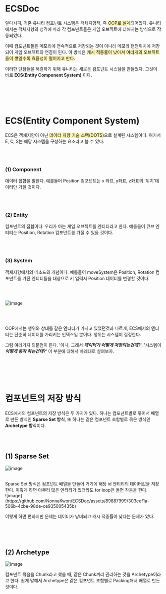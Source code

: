 # ECSDoc

알다시피, 기존 유니티 컴포넌트 시스템은 객체지향적, 즉 <span style="background-color:#fff5b1">OOP로 설계</span>되어있다. 유니티에서는 객체지향의 성격에 따라 각 컴포넌트들은 게임 오브젝트에 더해지는 방식으로 작동되었다.

이때 컴포넌트들은 메모리에 연속적으로 저장되는 것이 아니라 메모리 랜덤위치에 저장되어 게임 오브젝트와 연결이 된다. 이 방식은 <span style="background-color:#fff5b1">캐시 적중률이 낮아져 여러개의 오브젝트들이 쌓일수록 효율성이 떨어지고 만다.</span>

이러한 단점들을 해결하기 위해 유니티는 새로운 컴포넌트 시스템을 만들었다. 그것이 바로 **ECS(Entity Component System)** 이다.





<br/>
<br/>
<br/>
<br/>





# ECS(Entity Component System)

ECS은 객체지향이 아닌 <span style="background-color:#fff5b1">데이터 지향 기술 스택(DOTS)</span>으로 설계된 시스템이다.
여기서 E, C, S는 해당 시스템을 구성하는 요소라고 볼 수 있다.

<br/>
<br/>

### (1) Component
데이터 집합을 말한다. 
예를들어 Position 컴포넌트는 x 좌표, y좌표, z좌표의 '위치'데이터만 가질 것이다.

<br/>
<br/>


### (2) Entity
컴포넌트의 집합이다. 우리가 아는 게임 오브젝트를 엔티티라고 한다.
예를들어 큐브 엔티티는 Position, Rotation 컴포넌트를 가질 수 있을 것이다.


<br/>
<br/>


### (3) System
객체지향에서의 메소드의 개념이다. 
예를들어 moveSystem은 Position, Rotation 컴포넌트를 가진 엔티티들을 대상으로 키 입력시 Position 데이터를 변경할 것이다.

<br/>
<br/>

![image](https://github.com/NonnaKwon/ECSDoc/assets/89887999/66c509b0-a258-4515-8742-be10bbd2432d)

<br/>
<br/>

OOP에서는 행위와 상태를 같은 엔티티가 가지고 있었던것과 다르게, ECS에서의 엔티티는 단순히 데이터를 가리키는 인덱스일 뿐이다. 행위는 시스템이 결정한다.

그럼 여러가지 의문점이 든다. '아니, 그래서 _**데이터가 어떻게 저장되는건데?**_', '시스템이 _**어떻게 동작 하는건데?**_' 이 부분에 대해서 차례대로 살펴보자.






<br/>
<br/>
<br/>
<br/>




# 컴포넌트의 저장 방식

ECS에서의 컴포넌트의 저장 방식은 두 가지가 있다. 하나는 컴포넌트별로 묶어서 배열로 만든 방식인 **Sparse Set 방식**, 또 하나는 같은 컴포넌트 조합별로 묶은 방식인 **Archetype 방식**이다.

<br/>
<br/>

## (1) Sparse Set
![image](https://github.com/NonnaKwon/ECSDoc/assets/89887999/195169a2-11fb-4452-ac64-036bc3fabfe4)


<br/>
Sparse Set 방식은 컴포넌트 배열을 만들어 거기에 해당 id 엔티티의 데이터값을 저장한다.
이렇게 하면 아무리 많은 엔티티가 있더라도 for loop만 돌면 작동을 한다.

<br/>
![image](https://github.com/NonnaKwon/ECSDoc/assets/89887999/303eef1a-506b-4cbe-98de-ce935005435b)


<br/>

이렇게 하면 편하지만 문제는 데이터가 낭비되고 캐시 적중률이 낮다는 문제가 있다.


<br/>
<br/>
<br/>








## (2) Archetype

![image](https://github.com/NonnaKwon/ECSDoc/assets/89887999/da2a5a7b-138a-40f8-8055-4c9415611d21)

컴포넌트 묶음을 Chunk라고 했을 때, 같은 Chunk끼리 관리하는 것을 Archetype이라고 한다. 쉽게 말해서 Archetype은 같은 컴포넌트 조합별로 Packing해서 배열로 만든것이다.


